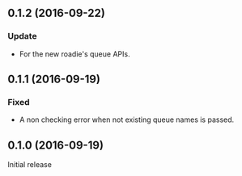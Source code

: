 ## 0.1.2 (2016-09-22)
### Update
- For the new roadie's queue APIs.


## 0.1.1 (2016-09-19)
### Fixed
- A non checking error when not existing queue names is passed.


## 0.1.0 (2016-09-19)
Initial release
